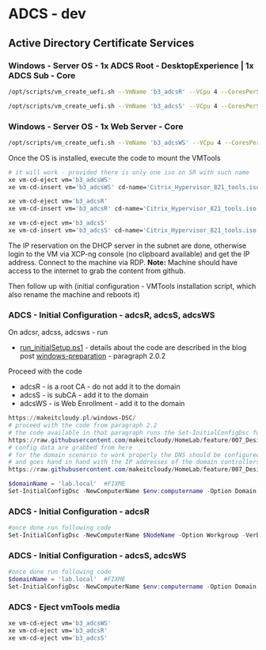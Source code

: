 # ADCS - dev

## Active Directory Certificate Services

### Windows - Server OS - 1x ADCS Root - DesktopExperience | 1x ADCS Sub - Core

```bash
/opt/scripts/vm_create_uefi.sh --VmName 'b3_adcsR' --VCpu 4 --CoresPerSocket 2 --MemoryGB 4 --DiskGB 40 --ActivationExpiration 180 --TemplateName 'Windows Server 2022 (64-bit)' --IsoName 'w2k22dtc_2302_untd_nprmpt_uefi.iso' --IsoSRName 'node4_nfs' --NetworkName 'eth2-B3-vlan1343' --Mac '2A:B3:13:43:02:03' --StorageName 'node4_ssd_sdf' --VmDescription 'w2k22_adcsR_ADCS_RootCA'

/opt/scripts/vm_create_uefi.sh --VmName 'b3_adcsS' --VCpu 4 --CoresPerSocket 2 --MemoryGB 2 --DiskGB 32 --ActivationExpiration 180 --TemplateName 'Windows Server 2022 (64-bit)' --IsoName 'w2k22dtc_2302_core_untd_nprmpt_uefi.iso' --IsoSRName 'node4_nfs' --NetworkName 'eth2-B3-vlan1343' --Mac '2A:B3:13:43:02:04' --StorageName 'node4_ssd_sdb' --VmDescription 'w2k22_adcsS_ADCS_IssuingCA'

```

### Windows - Server OS - 1x Web Server - Core

```bash
/opt/scripts/vm_create_uefi.sh --VmName 'b3_adcsWS' --VCpu 4 --CoresPerSocket 2 --MemoryGB 2 --DiskGB 32 --ActivationExpiration 180 --TemplateName 'Windows Server 2022 (64-bit)' --IsoName 'w2k22dtc_2302_core_untd_nprmpt_uefi.iso' --IsoSRName 'node4_nfs' --NetworkName 'eth2-B3-vlan1343' --Mac '2A:B3:13:43:02:05' --StorageName 'node4_ssd_sdb' --VmDescription 'w2k22_adcsR_ADCS_WebEnrollment'
```

Once the OS is installed, execute the code to mount the VMTools

```bash
# it will work - provided there is only one iso on SR with such name
xe vm-cd-eject vm='b3_adcsWS'
xe vm-cd-insert vm='b3_adcsWS' cd-name='Citrix_Hypervisor_821_tools.iso'

xe vm-cd-eject vm='b3_adcsR'
xe vm-cd-insert vm='b3_adcsR' cd-name='Citrix_Hypervisor_821_tools.iso'

xe vm-cd-eject vm='b3_adcsS'
xe vm-cd-insert vm='b3_adcsS' cd-name='Citrix_Hypervisor_821_tools.iso'

```

The IP reservation on the DHCP server in the subnet are done, otherwise login to the VM via XCP-ng console (no clipboard available) and get the IP address. Connect to the machine via RDP.
**Note:** Machine should have access to the internet to grab the content from github.  

Then follow up with (initial configuration - VMTools installation script, which also rename the machine and reboots it)

### ADCS - Initial Configuration - adcsR, adcsS, adcsWS

On adcsr, adcss, adcsws - run 
* [run_initialSetup.ps1](https://github.com/makeitcloudy/HomeLab/blob/feature/007_DesiredStateConfiguration/_blogPost/README.md#run_initialsetupps1) - details about the code are described in the blog post [windows-preparation](https://makeitcloudy.pl/windows-preparation/) - paragraph 2.0.2

Proceed with the code

* adcsR - is a root CA - do not add it to the domain
* adcsS - is subCA - add it to the domain
* adcsWS - is Web Enrollment - add it to the domain

```powershell
https://makeitcloudy.pl/windows-DSC/
# proceed with the code from paragraph 2.2
# the code available in that paragraph runs the Set-InitialConfigDsc function which triggers the the code 
https://raw.githubusercontent.com/makeitcloudy/HomeLab/feature/007_DesiredStateConfiguration/000_targetNode/InitialConfigDsc.ps1
# config data are grabbed from here
# for the domain scenario to work properly the DNS should be configured properly (DomainDnsServers)
# and goes hand in hand with the IP addresses of the domain controllers 
https://raw.githubusercontent.com/makeitcloudy/HomeLab/feature/007_DesiredStateConfiguration/000_initialConfig/ConfigData.psd1

$domainName = 'lab.local'  #FIXME
Set-InitialConfigDsc -NewComputerName $env:computername -Option Domain -DomainName $domainName -Verbose
```

### ADCS - Initial Configuration - adcsR

```powershell
#once done run following code
Set-InitialConfigDsc -NewComputerName $NodeName -Option Workgroup -Verbose
```

### ADCS - Initial Configuration - adcsS, adcsWS

```powershell
#once done run following code
$domainName = 'lab.local'  #FIXME
Set-InitialConfigDsc -NewComputerName $env:computername -Option Domain -DomainName $domainName -Verbose
```

### ADCS - Eject vmTools media

```bash
xe vm-cd-eject vm='b3_adcsWS'
xe vm-cd-eject vm='b3_adcsR'
xe vm-cd-eject vm='b3_adcsS'

```